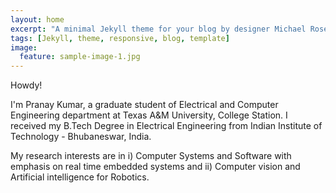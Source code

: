 ```yaml
---
layout: home
excerpt: "A minimal Jekyll theme for your blog by designer Michael Rose."
tags: [Jekyll, theme, responsive, blog, template]
image:
  feature: sample-image-1.jpg
---
```

 <!--- credit: WeGraphics
  creditlink: http://wegraphics.net/downloads/free-ultimate-blurred-background-pack/ -->

  Howdy!   
	
	
 I'm Pranay Kumar, a graduate student  of  Electrical and Computer Engineering department at Texas A&M University, College Station. I received my B.Tech Degree in Electrical Engineering from Indian Institute of Technology - Bhubaneswar, India.	
	
	
My research interests are in  i)  Computer Systems and Software with emphasis on real time embedded systems  and  ii) Computer vision and Artificial intelligence for Robotics.

